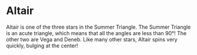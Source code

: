# Altair

Altair is one of the three stars in the Summer Triangle. The Summer Triangle is
an acute triangle, which means that all the angles are less than 90°! The other
two are Vega and Deneb. Like many other stars, Altair spins very quickly,
bulging at the center!
